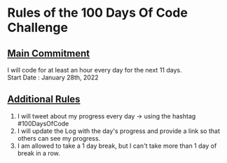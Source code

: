 # **Rules of the 100 Days Of Code Challenge**

## <u>Main Commitment</u>

I will code for at least an hour every day for the next 11 days.<br>
Start Date : January 28th, 2022

## <u>Additional Rules</u>

1. I will tweet about my progress every day -> using the hashtag #100DaysOfCode
2. I will update the Log with the day's progress and provide a link so that others can see my progress.
3. I am allowed to take a 1 day break, but I can't take more than 1 day of break in a row.